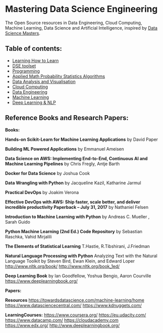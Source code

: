 
# Mastering Data Science Engineering

The Open Source resources in Data Engineering, Cloud Computing, Machine Learning, Data Science and Artificial Intelligence, inspired by [Data Science Masters](http://datasciencemasters.org/).


## Table of contents:
* [Learning How to Learn](https://www.coursera.org/learn/learning-how-to-learn)
* [DSE toolset](toolset)
* [Programming](programming)
* [Applied Math Probability Statistics Algorithms](MathProbStatAlgo)
* [Data Analysis and Visualisation](DataAnalysis)
* [Cloud Computing](CloudComputing)
* [Data Engineering](DataEngineering)
* [Machine Learning](MachineLearning)
* [Deep Learning & NLP](DeepLearningNLP)


## Reference Books and Research Papers:

**Books:**

**Hands-on Scikit-Learn for Machine Learning Applications** by David Paper 

**Building ML Powered Applications** by Emmanuel Ameisen

**Data Science on AWS: Implementing End-to-End, Continuous AI and Machine Learning Pipelines** by Chris Fregly, Antje Barth

**Docker for Data Science** by Joshua Cook

**Data Wrangling with Python** by Jacqueline Kazil, Katharine Jarmul

**Practical DevOps** by Joakim Verona

**Effective DevOps with AWS: Ship faster, scale better, and deliver incredible productivity Paperback – July 31, 2017** by Nathaniel Felsen

**Introduction to Machine Learning with Python** by Andreas C. Mueller , Sarah Guido

**Python Machine Learning (2nd Ed.) Code Repository** by Sebastian Raschka, Vahid Mirjalili

**The Elements of Statistical Learning** T.Hastie, R.Tibshirani, J.Friedman

**Natural Language Processing with Python**  Analyzing Text with the Natural Language Toolkit
by Steven Bird, Ewan Klein, and Edward Loper http://www.nltk.org/book/ http://www.nltk.org/book_1ed/

**Deep Learning Book** by Ian Goodfellow, Yoshua Bengio, Aaron Courville https://www.deeplearningbook.org/


**Papers:**




**Resources**
https://towardsdatascience.com/machine-learning/home
https://www.datasciencecentral.com/
https://www.kdnuggets.com/



**LearningCourses:**
https://www.coursera.org/
https://eu.udacity.com/
https://www.datacamp.com/
https://cloudacademy.com
https://www.edx.org/
http://www.deeplearningbook.org/
